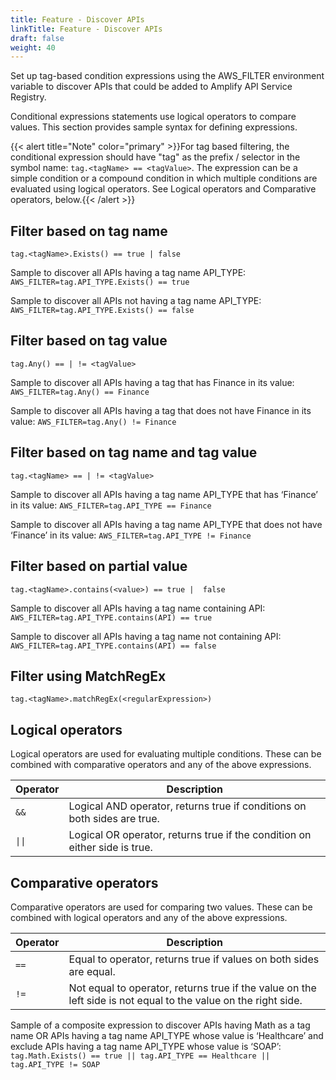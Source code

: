 ```yaml
---
title: Feature - Discover APIs
linkTitle: Feature - Discover APIs
draft: false
weight: 40
---
```

Set up tag-based condition expressions using the AWS_FILTER environment variable to discover APIs that could be added to Amplify API Service Registry.

Conditional expressions statements use logical operators to compare values. This section provides sample syntax for defining expressions.

{{< alert title="Note" color="primary" >}}For tag based filtering, the conditional expression should have "tag" as the prefix / selector in the symbol name:  `tag.<tagName> == <tagValue>`. The expression can be a simple condition or a compound condition in which multiple conditions are evaluated using logical operators. See Logical operators and Comparative operators, below.{{< /alert >}}

## Filter based on tag name

`tag.<tagName>.Exists() == true | false`

Sample to discover all APIs having a tag name API_TYPE: `AWS_FILTER=tag.API_TYPE.Exists() == true`

Sample to discover all APIs not having a tag name API_TYPE: `AWS_FILTER=tag.API_TYPE.Exists() == false`

## Filter based on tag value

`tag.Any() == | != <tagValue>`

Sample to discover all APIs having a tag that has Finance in its value: `AWS_FILTER=tag.Any() == Finance`

Sample to discover all APIs having a tag that does not have Finance in its value: `AWS_FILTER=tag.Any() != Finance`

## Filter based on tag name and tag value

`tag.<tagName> == | != <tagValue>`

Sample to discover all APIs having a tag name API_TYPE that has ‘Finance’ in its value: `AWS_FILTER=tag.API_TYPE == Finance`

Sample to discover all APIs having a tag name API_TYPE that does not have ‘Finance’ in its value: `AWS_FILTER=tag.API_TYPE != Finance`

## Filter based on partial value

`tag.<tagName>.contains(<value>) == true |  false`

Sample to discover all APIs having a tag name containing API: `AWS_FILTER=tag.API_TYPE.contains(API) == true`

Sample to discover all APIs having a tag name not containing API: `AWS_FILTER=tag.API_TYPE.contains(API) == false`

## Filter using MatchRegEx

`tag.<tagName>.matchRegEx(<regularExpression>)`

## Logical operators

Logical operators are used for evaluating multiple conditions. These can be combined with comparative operators and any of the above expressions.

| Operator | Description                                                                |
|----------|----------------------------------------------------------------------------|
| `&&`       | Logical AND operator, returns true if conditions on both sides are true.   |
| `\|\|`      | Logical OR operator, returns true if the condition on either side is true. |

## Comparative operators

Comparative operators are used for comparing two values. These can be combined with logical operators and any of the above expressions.

| Operator | Description                                                                                                    |
|----------|----------------------------------------------------------------------------------------------------------------|
| `==`       | Equal to operator, returns true if values on both sides are equal.                                             |
| `!=`       | Not equal to operator, returns true if the value on the left side is not equal to the value on the right side. |

Sample of a composite expression to discover APIs having Math as a tag name OR APIs having a tag name API_TYPE whose value is ‘Healthcare’ and exclude APIs having a tag name API_TYPE whose value is ‘SOAP’: `tag.Math.Exists() == true || tag.API_TYPE == Healthcare || tag.API_TYPE != SOAP`
